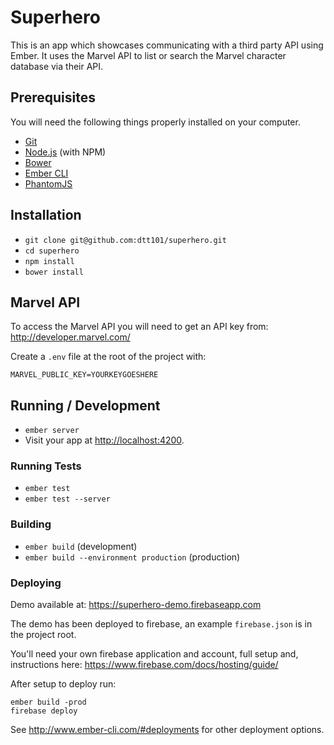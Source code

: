 # Superhero

This is an app which showcases communicating with a third party API using
Ember. It uses the Marvel API to list or search the Marvel character database
via their API.

## Prerequisites

You will need the following things properly installed on your computer.

* [Git](http://git-scm.com/)
* [Node.js](http://nodejs.org/) (with NPM)
* [Bower](http://bower.io/)
* [Ember CLI](http://www.ember-cli.com/)
* [PhantomJS](http://phantomjs.org/)

## Installation

* `git clone git@github.com:dtt101/superhero.git`
* `cd superhero`
* `npm install`
* `bower install`

## Marvel API

To access the Marvel API you will need to get an API key
from: http://developer.marvel.com/

Create a `.env` file at the root of the project with:

```
MARVEL_PUBLIC_KEY=YOURKEYGOESHERE
```

## Running / Development

* `ember server`
* Visit your app at [http://localhost:4200](http://localhost:4200).

### Running Tests

* `ember test`
* `ember test --server`

### Building

* `ember build` (development)
* `ember build --environment production` (production)

### Deploying

Demo available at: https://superhero-demo.firebaseapp.com

The demo has been deployed to firebase, an example ```firebase.json``` is in
the project root.

You'll need your own firebase application and account, full setup and,
instructions here: https://www.firebase.com/docs/hosting/guide/

After setup to deploy run:

```
ember build -prod
firebase deploy
```

See http://www.ember-cli.com/#deployments for other deployment options.
